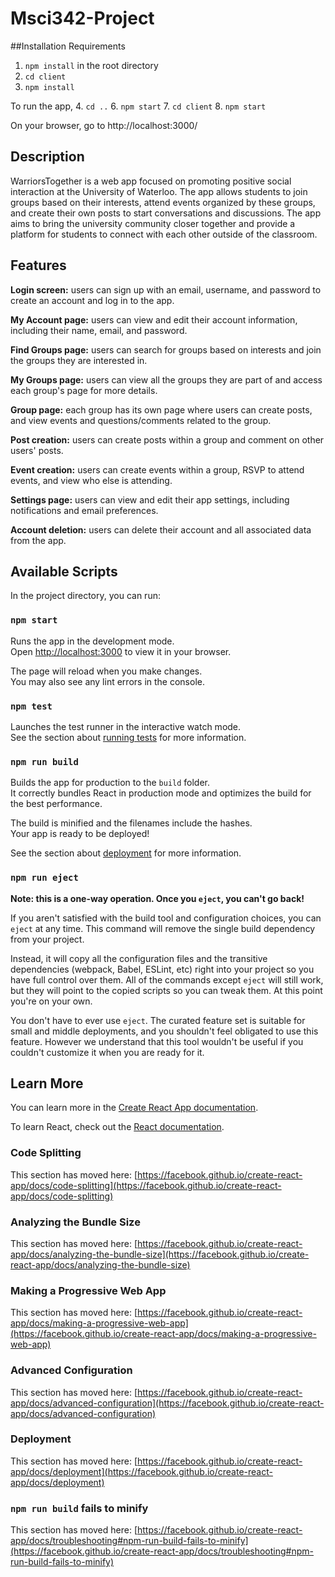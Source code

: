 # Msci342-Project

##Installation Requirements

1. `npm install` in the root directory
2. `cd client`
3. `npm install`

To run the app,
4. `cd ..`
6. `npm start`
7. `cd client`
8. `npm start`

On your browser, go to http://localhost:3000/

## Description

WarriorsTogether is a web app focused on promoting positive social interaction at the University of Waterloo. The app allows students to join groups based on their interests, attend events organized by these groups, and create their own posts to start conversations and discussions. The app aims to bring the university community closer together and provide a platform for students to connect with each other outside of the classroom.

## Features

**Login screen:** users can sign up with an email, username, and password to create an account and log in to the app.

**My Account page:** users can view and edit their account information, including their name, email, and password.

**Find Groups page:** users can search for groups based on interests and join the groups they are interested in.

**My Groups page:** users can view all the groups they are part of and access each group's page for more details.

**Group page:** each group has its own page where users can create posts, and view events and questions/comments related to the group.

**Post creation:** users can create posts within a group and comment on other users' posts.

**Event creation:** users can create events within a group, RSVP to attend events, and view who else is attending.

**Settings page:** users can view and edit their app settings, including notifications and email preferences.

**Account deletion:** users can delete their account and all associated data from the app.

## Available Scripts

In the project directory, you can run:

### `npm start`

Runs the app in the development mode.\
Open [http://localhost:3000](http://localhost:3000) to view it in your browser.

The page will reload when you make changes.\
You may also see any lint errors in the console.

### `npm test`

Launches the test runner in the interactive watch mode.\
See the section about [running tests](https://facebook.github.io/create-react-app/docs/running-tests) for more information.

### `npm run build`

Builds the app for production to the `build` folder.\
It correctly bundles React in production mode and optimizes the build for the best performance.

The build is minified and the filenames include the hashes.\
Your app is ready to be deployed!

See the section about [deployment](https://facebook.github.io/create-react-app/docs/deployment) for more information.

### `npm run eject`

**Note: this is a one-way operation. Once you `eject`, you can't go back!**

If you aren't satisfied with the build tool and configuration choices, you can `eject` at any time. This command will remove the single build dependency from your project.

Instead, it will copy all the configuration files and the transitive dependencies (webpack, Babel, ESLint, etc) right into your project so you have full control over them. All of the commands except `eject` will still work, but they will point to the copied scripts so you can tweak them. At this point you're on your own.

You don't have to ever use `eject`. The curated feature set is suitable for small and middle deployments, and you shouldn't feel obligated to use this feature. However we understand that this tool wouldn't be useful if you couldn't customize it when you are ready for it.

## Learn More

You can learn more in the [Create React App documentation](https://facebook.github.io/create-react-app/docs/getting-started).

To learn React, check out the [React documentation](https://reactjs.org/).

### Code Splitting

This section has moved here: [https://facebook.github.io/create-react-app/docs/code-splitting](https://facebook.github.io/create-react-app/docs/code-splitting)

### Analyzing the Bundle Size

This section has moved here: [https://facebook.github.io/create-react-app/docs/analyzing-the-bundle-size](https://facebook.github.io/create-react-app/docs/analyzing-the-bundle-size)

### Making a Progressive Web App

This section has moved here: [https://facebook.github.io/create-react-app/docs/making-a-progressive-web-app](https://facebook.github.io/create-react-app/docs/making-a-progressive-web-app)

### Advanced Configuration

This section has moved here: [https://facebook.github.io/create-react-app/docs/advanced-configuration](https://facebook.github.io/create-react-app/docs/advanced-configuration)

### Deployment

This section has moved here: [https://facebook.github.io/create-react-app/docs/deployment](https://facebook.github.io/create-react-app/docs/deployment)

### `npm run build` fails to minify

This section has moved here: [https://facebook.github.io/create-react-app/docs/troubleshooting#npm-run-build-fails-to-minify](https://facebook.github.io/create-react-app/docs/troubleshooting#npm-run-build-fails-to-minify)
